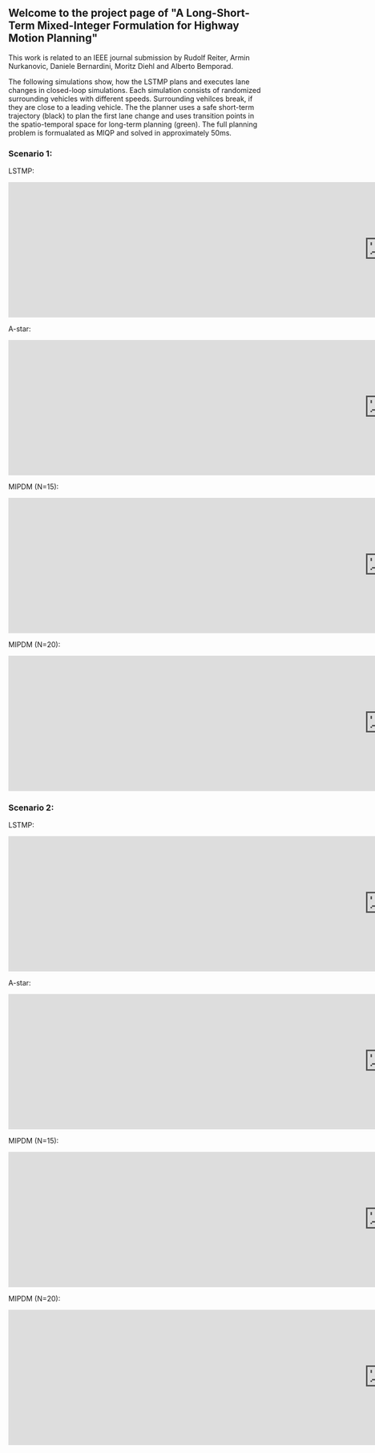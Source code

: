 ## Welcome to the project page of "A Long-Short-Term Mixed-Integer Formulation for Highway Motion Planning"

This work is related to an IEEE journal submission by Rudolf Reiter, Armin Nurkanovic, Daniele Bernardini, Moritz Diehl and Alberto Bemporad.

The following simulations show, how the LSTMP plans and executes lane changes in closed-loop simulations. Each simulation consists of randomized surrounding vehicles with different speeds. Surrounding vehilces break, if they are close to a leading vehicle. The the planner uses a safe short-term trajectory (black) to plan the first lane change and uses transition points in the spatio-temporal space for long-term planning (green). The full planning problem is formualated as MIQP and solved in approximately 50ms.

### Scenario 1:
LSTMP:
<iframe width="1500" height="270"  src="https://www.youtube.com/embed/mjTDH2EOvLA?si=CvwAPcT6aIt0CYcw" title="YouTube video player" frameborder="0" allow="accelerometer; autoplay; clipboard-write; encrypted-media; gyroscope; picture-in-picture; web-share" allowfullscreen></iframe>

A-star:
<iframe  width="1500" height="270"  src="https://www.youtube.com/embed/O2Nng0nPqAg?si=6_XLSObHxZZizbBn" title="YouTube video player" frameborder="0" allow="accelerometer; autoplay; clipboard-write; encrypted-media; gyroscope; picture-in-picture; web-share" allowfullscreen></iframe>

MIPDM (N=15):
<iframe  width="1500" height="270"  src="https://www.youtube.com/embed/Gu-LHjxLqlg?si=oMPzSqDrZrGq8-zO" title="YouTube video player" frameborder="0" allow="accelerometer; autoplay; clipboard-write; encrypted-media; gyroscope; picture-in-picture; web-share" allowfullscreen></iframe>

MIPDM (N=20):
<iframe  width="1500" height="270" src="https://www.youtube.com/embed/cOM4uULTNr8?si=aQcqcx6IzNLnjmu5" title="YouTube video player" frameborder="0" allow="accelerometer; autoplay; clipboard-write; encrypted-media; gyroscope; picture-in-picture; web-share" allowfullscreen></iframe>


### Scenario 2:
LSTMP:
<iframe  width="1500" height="270"  src="https://www.youtube.com/embed/GlhYKSTqog0?si=olEU7QSo764VBDYy" title="YouTube video player" frameborder="0" allow="accelerometer; autoplay; clipboard-write; encrypted-media; gyroscope; picture-in-picture; web-share" allowfullscreen></iframe>

A-star:
<iframe  width="1500" height="270"  src="https://www.youtube.com/embed/ymD1YXdINt0?si=a652u8PQ-1GGQSRL" title="YouTube video player" frameborder="0" allow="accelerometer; autoplay; clipboard-write; encrypted-media; gyroscope; picture-in-picture; web-share" allowfullscreen></iframe>

MIPDM (N=15):
<iframe  width="1500" height="270" src="https://www.youtube.com/embed/ODomLqjXqAw?si=Pr-9ZozTmNY9uYUC" title="YouTube video player" frameborder="0" allow="accelerometer; autoplay; clipboard-write; encrypted-media; gyroscope; picture-in-picture; web-share" allowfullscreen></iframe>

MIPDM (N=20):
<iframe  width="1500" height="270"  src="https://www.youtube.com/embed/drMFY6f_KVk?si=Sv62XTeLdaS-YX8r" title="YouTube video player" frameborder="0" allow="accelerometer; autoplay; clipboard-write; encrypted-media; gyroscope; picture-in-picture; web-share" allowfullscreen></iframe>
